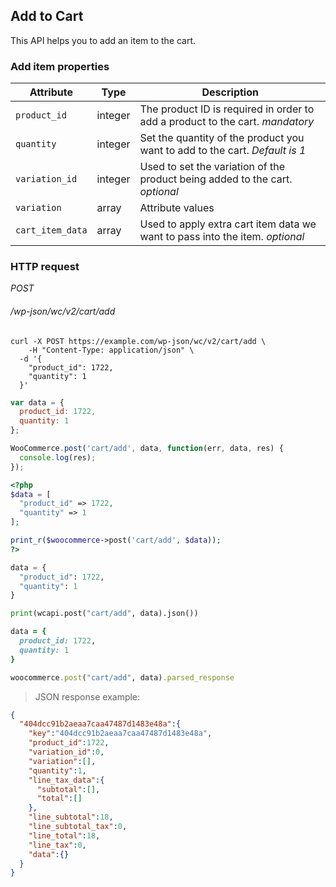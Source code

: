 ## Add to Cart ##

This API helps you to add an item to the cart.

### Add item properties ###

| Attribute        | Type      | Description       |
| ---------------- | --------- | ----------------- |
| `product_id`     | integer   | The product ID is required in order to add a product to the cart. <i class="label label-info">mandatory</i> |
| `quantity`       | integer   | Set the quantity of the product you want to add to the cart. <i class="label label-info">Default is 1</i> |
| `variation_id`   | integer   | Used to set the variation of the product being added to the cart. <i class="label label-info">optional</i> |
| `variation`      | array     | Attribute values |
| `cart_item_data` | array     | Used to apply extra cart item data we want to pass into the item. <i class="label label-info">optional</i> |

### HTTP request ###

<div class="api-endpoint">
	<div class="endpoint-data">
		<i class="label label-post">POST</i>
		<h6>/wp-json/wc/v2/cart/add</h6>
	</div>
</div>

```shell
curl -X POST https://example.com/wp-json/wc/v2/cart/add \
	-H "Content-Type: application/json" \
  -d '{
    "product_id": 1722,
    "quantity": 1
  }'
```

```javascript
var data = {
  product_id: 1722,
  quantity: 1
};

WooCommerce.post('cart/add', data, function(err, data, res) {
  console.log(res);
});
```

```php
<?php
$data = [
  "product_id" => 1722,
  "quantity" => 1
];

print_r($woocommerce->post('cart/add', $data));
?>
```

```python
data = {
  "product_id": 1722,
  "quantity": 1
}

print(wcapi.post("cart/add", data).json())
```

```ruby
data = {
  product_id: 1722,
  quantity: 1
}

woocommerce.post("cart/add", data).parsed_response
```

> JSON response example:

```json
{
  "404dcc91b2aeaa7caa47487d1483e48a":{
    "key":"404dcc91b2aeaa7caa47487d1483e48a",
    "product_id":1722,
    "variation_id":0,
    "variation":[],
    "quantity":1,
    "line_tax_data":{
      "subtotal":[],
      "total":[]
    },
    "line_subtotal":18,
    "line_subtotal_tax":0,
    "line_total":18,
    "line_tax":0,
    "data":{}
  }
}
```
